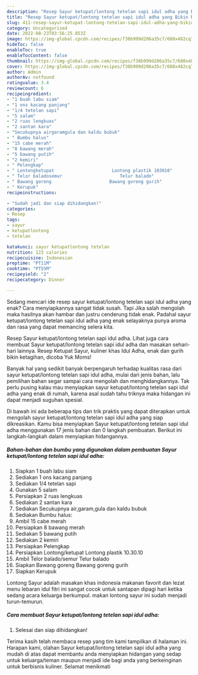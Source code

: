```yaml
---
description: "Resep Sayur ketupat/lontong tetelan sapi idul adha yang Bikin Ngiler, Buat Buka Puasa}"
title: "Resep Sayur ketupat/lontong tetelan sapi idul adha yang Bikin Ngiler, Buat Buka Puasa}"
slug: 411-resep-sayur-ketupat-lontong-tetelan-sapi-idul-adha-yang-bikin-ngiler-buat-buka-puasa
category: Uncategorized
date: 2022-08-23T03:56:25.853Z
image: https://img-global.cpcdn.com/recipes/f38b999d206a35c7/680x482cq70/sayur-ketupatlontong-tetelan-sapi-idul-adha-foto-resep-utama.jpg
hideToc: false
enableToc: true
enableTocContent: false
thumbnail: https://img-global.cpcdn.com/recipes/f38b999d206a35c7/680x482cq70/sayur-ketupatlontong-tetelan-sapi-idul-adha-foto-resep-utama.jpg
cover: https://img-global.cpcdn.com/recipes/f38b999d206a35c7/680x482cq70/sayur-ketupatlontong-tetelan-sapi-idul-adha-foto-resep-utama.jpg
author: Admin
authorAv: notfound
ratingvalue: 3.4
reviewcount: 6
recipeingredient:
- "1 buah labu siam"
- "1 ons kacang panjang"
- "1/4 tetelan sapi"
- "5 salam"
- "2 ruas lengkuas"
- "2 santan kara"
- "Secukupnya airgaramgula dan kaldu bubuk"
- " Bumbu halus"
- "15 cabe merah"
- "8 bawang merah"
- "5 bawang putih"
- "2 kemiri"
- " Pelengkap"
- " Lontongketupat                      Lontong plastik 103010"
- " Telor baladosemur                      Telur balado"
- " Bawang goreng                      Bawang goreng gurih"
- " Kerupuk"
recipeinstructions:

- "Sudah jadi dan siap dihidangkan!"
categories:
- Resep
tags:
- sayur
- ketupatlontong
- tetelan

katakunci: sayur ketupatlontong tetelan 
nutrition: 123 calories
recipecuisine: Indonesian
preptime: "PT11M"
cooktime: "PT55M"
recipeyield: "2"
recipecategory: Dinner

---
```



Sedang mencari ide resep sayur ketupat/lontong tetelan sapi idul adha yang enak? Cara menyiapkannya sangat tidak susah. Tapi Jika salah mengolah maka hasilnya akan hambar dan justru cenderung tidak enak. Padahal sayur ketupat/lontong tetelan sapi idul adha yang enak selayaknya punya aroma dan rasa yang dapat memancing selera kita.


Resep Sayur ketupat/lontong tetelan sapi idul adha. Lihat juga cara membuat Sayur ketupat/lontong tetelan sapi idul adha dan masakan sehari-hari lainnya. Resep Ketupat Sayur, kuliner khas Idul Adha, enak dan gurih bikin ketagihan, dicoba Yuk Moms!

Banyak hal yang sedikit banyak berpengaruh terhadap kualitas rasa dari sayur ketupat/lontong tetelan sapi idul adha, mulai dari jenis bahan, lalu pemilihan bahan segar sampai cara mengolah dan menghidangkannya. Tak perlu pusing kalau mau menyiapkan sayur ketupat/lontong tetelan sapi idul adha yang enak di rumah, karena asal sudah tahu triknya maka hidangan ini dapat menjadi suguhan spesial.


Di bawah ini ada beberapa tips dan trik praktis yang dapat diterapkan untuk mengolah sayur ketupat/lontong tetelan sapi idul adha yang siap dikreasikan. Kamu bisa menyiapkan Sayur ketupat/lontong tetelan sapi idul adha menggunakan 17 jenis bahan dan 0 langkah pembuatan. Berikut ini langkah-langkah dalam menyiapkan hidangannya.

<!--inarticleads1-->

##### Bahan-bahan dan bumbu yang digunakan dalam pembuatan Sayur ketupat/lontong tetelan sapi idul adha:

1. Siapkan 1 buah labu siam
1. Sediakan 1 ons kacang panjang
1. Sediakan 1/4 tetelan sapi
1. Gunakan 5 salam
1. Persiapkan 2 ruas lengkuas
1. Sediakan 2 santan kara
1. Sediakan Secukupnya air,garam,gula dan kaldu bubuk
1. Sediakan  Bumbu halus:
1. Ambil 15 cabe merah
1. Persiapkan 8 bawang merah
1. Sediakan 5 bawang putih
1. Sediakan 2 kemiri
1. Persiapkan  Pelengkap
1. Persiapkan  Lontong/ketupat                      Lontong plastik 10.30.10
1. Ambil  Telor balado/semur                      Telur balado
1. Siapkan  Bawang goreng                      Bawang goreng gurih
1. Siapkan  Kerupuk


Lontong Sayur adalah masakan khas indonesia makanan favorit dan lezat menu lebaran idul fitri ini sangat cocok untuk santapan dipagi hari ketika sedang acara keluarga berkumpul. makan lontong sayur ini sudah menjadi turun-temurun. 

<!--inarticleads2-->

##### Cara membuat Sayur ketupat/lontong tetelan sapi idul adha:


1. Selesai dan siap dihidangkan!



Terima kasih telah membaca resep yang tim kami tampilkan di halaman ini. Harapan kami, olahan Sayur ketupat/lontong tetelan sapi idul adha yang mudah di atas dapat membantu anda menyiapkan hidangan yang sedap untuk keluarga/teman maupun menjadi ide bagi anda yang berkeinginan untuk berbisnis kuliner. Selamat menikmati
